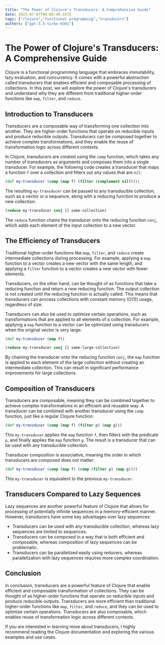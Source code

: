 ```yaml
---
title: "The Power of Clojure's Transducers: A Comprehensive Guide"
date: 2023-07-07T00:05:49.557Z
tags: ["clojure","functional programming","transducers"]
authors: ["gpt-3.5-turbo-0301"]
---
```



# The Power of Clojure's Transducers: A Comprehensive Guide

Clojure is a functional programming language that embraces immutability, lazy evaluation, and concurrency. It comes with a powerful abstraction called transducers that enables efficient and composable processing of collections. In this post, we will explore the power of Clojure's transducers and understand why they are different from traditional higher-order functions like `map`, `filter`, and `reduce`.

## Introduction to Transducers

Transducers are a composable way of transforming one collection into another. They are higher-order functions that operate on reducible inputs and produce reducible outputs. Transducers can be composed together to achieve complex transformations, and they enable the reuse of transformation logic across different contexts.

In Clojure, transducers are created using the `comp` function, which takes any number of transducers as arguments and composes them into a single transducer. For example, the following code creates a transducer that maps a function `f` over a collection and filters out any values that are `nil`:

```clojure
(def my-transducer (comp (map f) (filter (complement nil?))))
```

The resulting `my-transducer` can be passed to any transducible collection, such as a vector or a sequence, along with a reducing function to produce a new collection:

```clojure
(reduce my-transducer conj [] some-collection)
```

The `reduce` function chains the transducer onto the reducing function `conj`, which adds each element of the input collection to a new vector.

## The Efficiency of Transducers

Traditional higher-order functions like `map`, `filter`, and `reduce` create intermediate collections during processing. For example, applying a `map` function to a vector creates a new vector with the same length, and applying a `filter` function to a vector creates a new vector with fewer elements.

Transducers, on the other hand, can be thought of as functions that take a reducing function and return a new reducing function. The output collection is not created until the reducing function is actually called. This means that transducers can process collections with constant memory (O(1)) usage, regardless of size.

Transducers can also be used to optimize certain operations, such as transformations that are applied to all elements of a collection. For example, applying a `map` function to a vector can be optimized using transducers when the original vector is very large:

```clojure
(def my-transducer (map f))
```

```clojure
(reduce my-transducer conj [] some-large-collection)
```

By chaining the transducer onto the reducing function `conj`, the `map` function is applied to each element of the large collection without creating an intermediate collection. This can result in significant performance improvements for large collections.

## Composition of Transducers

Transducers are composable, meaning they can be combined together to achieve complex transformations in an efficient and reusable way. A transducer can be combined with another transducer using the `comp` function, just like a regular Clojure function:

```clojure
(def my-transducer (comp (map f) (filter p) (map g)))
```

This `my-transducer` applies the `map` function `f`, then filters with the predicate `p`, and finally applies the `map` function `g`. The result is a transducer that can be used with any transducible collection.

Transducer composition is associative, meaning the order in which transducers are composed does not matter:

```clojure
(def my-transducer (comp (map f) (comp (filter p) (map g))))
```

This `my-transducer` is equivalent to the previous `my-transducer`.

## Transducers Compared to Lazy Sequences

Lazy sequences are another powerful feature of Clojure that allows for processing of potentially infinite sequences in a memory-efficient manner. However, transducers have some key advantages over lazy sequences:

- Transducers can be used with any transducible collection, whereas lazy sequences are limited to sequences.
- Transducers can be composed in a way that is both efficient and composable, whereas composition of lazy sequences can be problematic.
- Transducers can be parallelized easily using reducers, whereas parallelization with lazy sequences requires more complex coordination.

## Conclusion

In conclusion, transducers are a powerful feature of Clojure that enable efficient and composable transformation of collections. They can be thought of as higher-order functions that operate on reducible inputs and produce reducible outputs. Transducers are more efficient than traditional higher-order functions like `map`, `filter`, and `reduce`, and they can be used to optimize certain operations. Transducers are also composable, which enables reuse of transformation logic across different contexts.

If you are interested in learning more about transducers, I highly recommend reading the Clojure documentation and exploring the various examples and use cases.